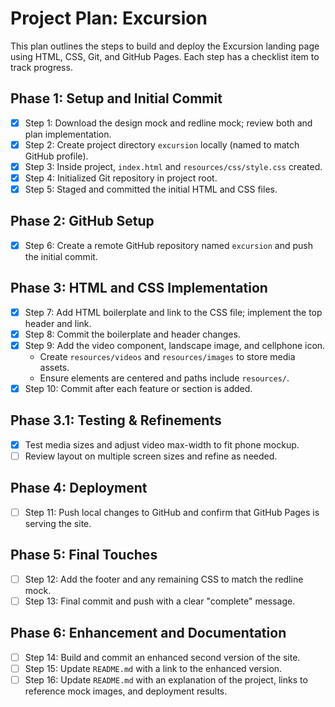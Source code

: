 # Project Plan: Excursion

This plan outlines the steps to build and deploy the Excursion landing page using HTML, CSS, Git, and GitHub Pages. Each step has a checklist item to track progress.

## Phase 1: Setup and Initial Commit

- [x] Step 1: Download the design mock and redline mock; review both and plan implementation.
- [x] Step 2: Create project directory `excursion` locally (named to match GitHub profile).
- [x] Step 3: Inside project, `index.html` and `resources/css/style.css` created.
- [x] Step 4: Initialized Git repository in project root.
- [x] Step 5: Staged and committed the initial HTML and CSS files.

## Phase 2: GitHub Setup

- [x] Step 6: Create a remote GitHub repository named `excursion` and push the initial commit.

## Phase 3: HTML and CSS Implementation

- [x] Step 7: Add HTML boilerplate and link to the CSS file; implement the top header and link.
- [x] Step 8: Commit the boilerplate and header changes.
- [x] Step 9: Add the video component, landscape image, and cellphone icon.
    - Create `resources/videos` and `resources/images` to store media assets.
    - Ensure elements are centered and paths include `resources/`.
- [x] Step 10: Commit after each feature or section is added.

## Phase 3.1: Testing & Refinements

- [x] Test media sizes and adjust video max-width to fit phone mockup.
- [ ] Review layout on multiple screen sizes and refine as needed.

## Phase 4: Deployment

- [ ] Step 11: Push local changes to GitHub and confirm that GitHub Pages is serving the site.

## Phase 5: Final Touches

- [ ] Step 12: Add the footer and any remaining CSS to match the redline mock.
- [ ] Step 13: Final commit and push with a clear "complete" message.

## Phase 6: Enhancement and Documentation

- [ ] Step 14: Build and commit an enhanced second version of the site.
- [ ] Step 15: Update `README.md` with a link to the enhanced version.
- [ ] Step 16: Update `README.md` with an explanation of the project, links to reference mock images, and deployment results.
